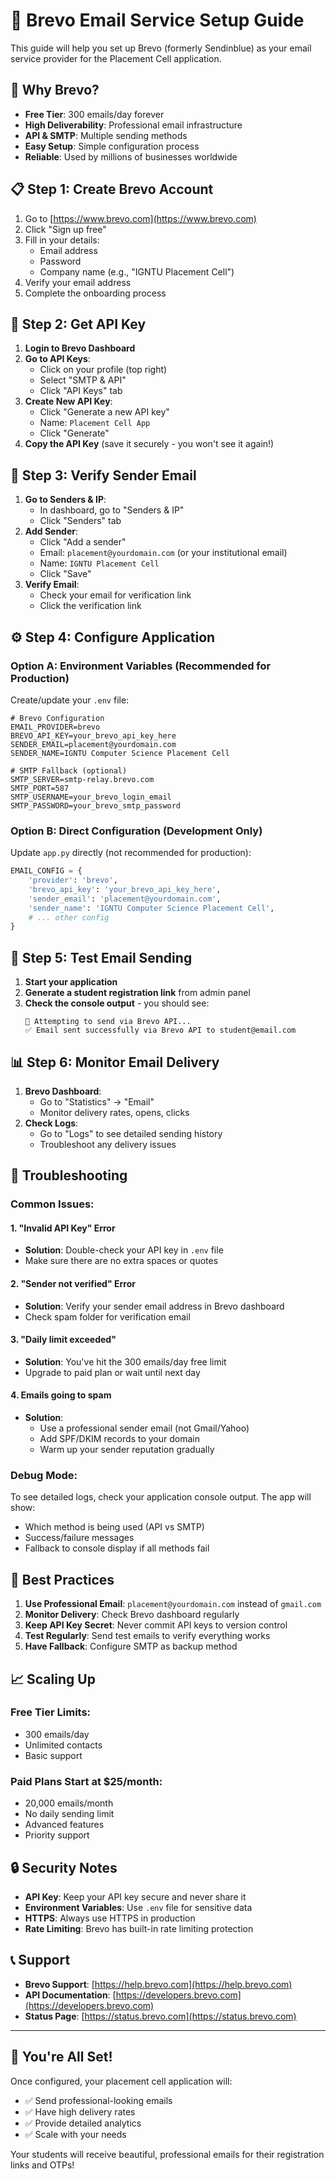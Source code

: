 # 📧 Brevo Email Service Setup Guide

This guide will help you set up Brevo (formerly Sendinblue) as your email service provider for the Placement Cell application.

## 🚀 Why Brevo?

- **Free Tier**: 300 emails/day forever
- **High Deliverability**: Professional email infrastructure
- **API & SMTP**: Multiple sending methods
- **Easy Setup**: Simple configuration process
- **Reliable**: Used by millions of businesses worldwide

## 📋 Step 1: Create Brevo Account

1. Go to [https://www.brevo.com](https://www.brevo.com)
2. Click "Sign up free"
3. Fill in your details:
   - Email address
   - Password
   - Company name (e.g., "IGNTU Placement Cell")
4. Verify your email address
5. Complete the onboarding process

## 🔑 Step 2: Get API Key

1. **Login to Brevo Dashboard**
2. **Go to API Keys**:
   - Click on your profile (top right)
   - Select "SMTP & API"
   - Click "API Keys" tab
3. **Create New API Key**:
   - Click "Generate a new API key"
   - Name: `Placement Cell App`
   - Click "Generate"
4. **Copy the API Key** (save it securely - you won't see it again!)

## 📧 Step 3: Verify Sender Email

1. **Go to Senders & IP**:
   - In dashboard, go to "Senders & IP"
   - Click "Senders" tab
2. **Add Sender**:
   - Click "Add a sender"
   - Email: `placement@yourdomain.com` (or your institutional email)
   - Name: `IGNTU Placement Cell`
   - Click "Save"
3. **Verify Email**:
   - Check your email for verification link
   - Click the verification link

## ⚙️ Step 4: Configure Application

### Option A: Environment Variables (Recommended for Production)

Create/update your `.env` file:

```env
# Brevo Configuration
EMAIL_PROVIDER=brevo
BREVO_API_KEY=your_brevo_api_key_here
SENDER_EMAIL=placement@yourdomain.com
SENDER_NAME=IGNTU Computer Science Placement Cell

# SMTP Fallback (optional)
SMTP_SERVER=smtp-relay.brevo.com
SMTP_PORT=587
SMTP_USERNAME=your_brevo_login_email
SMTP_PASSWORD=your_brevo_smtp_password
```

### Option B: Direct Configuration (Development Only)

Update `app.py` directly (not recommended for production):

```python
EMAIL_CONFIG = {
    'provider': 'brevo',
    'brevo_api_key': 'your_brevo_api_key_here',
    'sender_email': 'placement@yourdomain.com',
    'sender_name': 'IGNTU Computer Science Placement Cell',
    # ... other config
}
```

## 🧪 Step 5: Test Email Sending

1. **Start your application**
2. **Generate a student registration link** from admin panel
3. **Check the console output** - you should see:
   ```
   🚀 Attempting to send via Brevo API...
   ✅ Email sent successfully via Brevo API to student@email.com
   ```

## 📊 Step 6: Monitor Email Delivery

1. **Brevo Dashboard**:
   - Go to "Statistics" → "Email"
   - Monitor delivery rates, opens, clicks
2. **Check Logs**:
   - Go to "Logs" to see detailed sending history
   - Troubleshoot any delivery issues

## 🔧 Troubleshooting

### Common Issues:

#### 1. "Invalid API Key" Error
- **Solution**: Double-check your API key in `.env` file
- Make sure there are no extra spaces or quotes

#### 2. "Sender not verified" Error
- **Solution**: Verify your sender email address in Brevo dashboard
- Check spam folder for verification email

#### 3. "Daily limit exceeded"
- **Solution**: You've hit the 300 emails/day free limit
- Upgrade to paid plan or wait until next day

#### 4. Emails going to spam
- **Solution**: 
  - Use a professional sender email (not Gmail/Yahoo)
  - Add SPF/DKIM records to your domain
  - Warm up your sender reputation gradually

### Debug Mode:

To see detailed logs, check your application console output. The app will show:
- Which method is being used (API vs SMTP)
- Success/failure messages
- Fallback to console display if all methods fail

## 🎯 Best Practices

1. **Use Professional Email**: `placement@yourdomain.com` instead of `gmail.com`
2. **Monitor Delivery**: Check Brevo dashboard regularly
3. **Keep API Key Secret**: Never commit API keys to version control
4. **Test Regularly**: Send test emails to verify everything works
5. **Have Fallback**: Configure SMTP as backup method

## 📈 Scaling Up

### Free Tier Limits:
- 300 emails/day
- Unlimited contacts
- Basic support

### Paid Plans Start at $25/month:
- 20,000 emails/month
- No daily sending limit
- Advanced features
- Priority support

## 🔒 Security Notes

- **API Key**: Keep your API key secure and never share it
- **Environment Variables**: Use `.env` file for sensitive data
- **HTTPS**: Always use HTTPS in production
- **Rate Limiting**: Brevo has built-in rate limiting protection

## 📞 Support

- **Brevo Support**: [https://help.brevo.com](https://help.brevo.com)
- **API Documentation**: [https://developers.brevo.com](https://developers.brevo.com)
- **Status Page**: [https://status.brevo.com](https://status.brevo.com)

---

## 🎉 You're All Set!

Once configured, your placement cell application will:
- ✅ Send professional-looking emails
- ✅ Have high delivery rates
- ✅ Provide detailed analytics
- ✅ Scale with your needs

Your students will receive beautiful, professional emails for their registration links and OTPs!